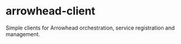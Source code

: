 # arrowhead-client
Simple clients for Arrowhead orchestration, service registration and management.
